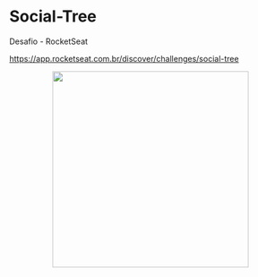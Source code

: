 # Social-Tree
<!--Desafio RocketSeat-->

Desafio - RocketSeat

https://app.rocketseat.com.br/discover/challenges/social-tree
<p align="center">
  <img src="[your_relative_path_here](https://imageup.me/3mt)" width="350">
</p>

